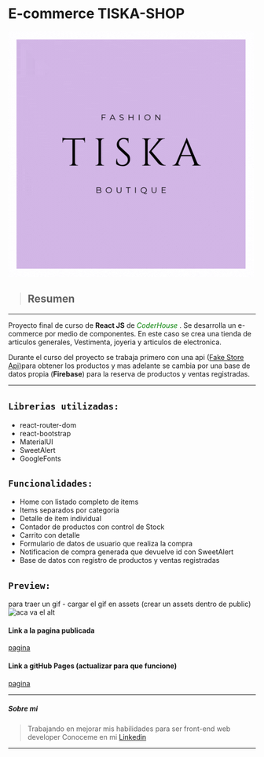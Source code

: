 # E-commerce TISKA-SHOP

![Logo](src/assets/tiska.gif)


> ## Resumen

---

Proyecto final de curso de **React JS** de <span style="color:green">_CoderHouse_</span> . Se desarrolla un e-commerce por medio de componentes. En este caso se crea una tienda de articulos generales, Vestimenta, joyeria y articulos de electronica. 

Durante el curso del proyecto se trabaja primero con una api ([Fake Store Api](https://fakestoreapi.com/))para obtener los productos y mas adelante se cambia por una base de datos propia (**Firebase**) para la reserva de productos y ventas registradas.

---

##  ```Librerias utilizadas:```

* react-router-dom
* react-bootstrap
* MaterialUI
* SweetAlert
* GoogleFonts

##  ```Funcionalidades:```

 * Home con listado completo de items
 * Items separados por categoria
 * Detalle de item individual
 * Contador de productos con control de Stock
 * Carrito con detalle
 * Formulario de datos de usuario que realiza la compra
 * Notificacion de compra generada que devuelve id con SweetAlert
 * Base de datos con registro de productos y ventas registradas


##  ```Preview:```

para traer un gif - cargar el gif en assets (crear un assets dentro de public)
![aca va el alt]()

#### Link a la pagina publicada

[pagina](link)

#### Link a gitHub Pages (actualizar para que funcione)

[pagina](link)

---

##### Sobre mi

>Trabajando en mejorar mis habilidades para ser front-end web developer
>Conoceme en mi [Linkedin](link)

---
